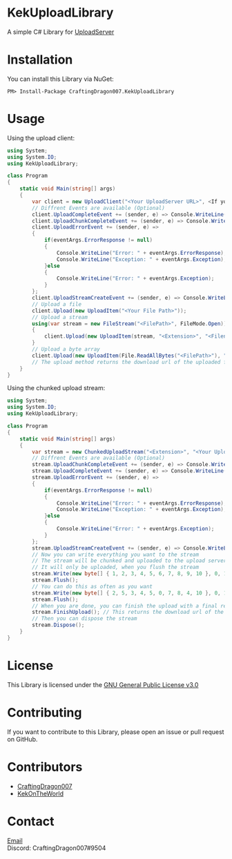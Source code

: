 # KekUploadLibrary

A simple C# Library for [UploadServer](https://github.com/KotwOSS/kekupload-server)

# Installation

You can install this Library via NuGet:

```
PM> Install-Package CraftingDragon007.KekUploadLibrary
```

# Usage

Using the upload client:

```C#
using System;
using System.IO;
using KekUploadLibrary;

class Program
{
    static void Main(string[] args)
	{
	    var client = new UploadClient("<Your UploadServer URL>", <If you want to also upload the filenames>);
	    // Diffrent Events are available (Optional)
	    client.UploadCompleteEvent += (sender, e) => Console.WriteLine("Upload Complete: " + e.FileUrl);
	    client.UploadChunkCompleteEvent += (sender, e) => Console.WriteLine("Upload progress: {0}/{1}", e.CurrentChunkCount + 1, e.TotalChunkCount);
	    client.UploadErrorEvent += (sender, e) => 
	    {
	        if(eventArgs.ErrorResponse != null)
	        {
	            Console.WriteLine("Error: " + eventArgs.ErrorResponse);
	            Console.WriteLine("Exception: " + eventArgs.Exception);
	        }else
	        {
	            Console.WriteLine("Error: " + eventArgs.Exception);
	        }
	    };
	    client.UploadStreamCreateEvent += (sender, e) => Console.WriteLine("Upload Stream created: " + e.UploadStreamId);
	    // Upload a file
	    client.Upload(new UploadItem("<Your File Path>"));
	    // Upload a stream
	    using(var stream = new FileStream("<FilePath>", FileMode.Open))
	    {
	        client.Upload(new UploadItem(stream, "<Extension>", "<Filename>")); // the filename is optional and must not contain the extension
	    }
	    // Upload a byte array
	    client.Upload(new UploadItem(File.ReadAllBytes("<FilePath>"), "<Extension>", "<Filename>")); // the filename is optional and must not contain the extension
	    // The upload method returns the download url of the uploaded file
	}
}
```

Using the chunked upload stream:

```C#
using System;
using System.IO;
using KekUploadLibrary;

class Program
{
    static void Main(string[] args)
    {
        var stream = new ChunkedUploadStream("<Extension>", "<Your UploadServer URL>", "<Filename>"); // the filname can be null and must not contain the extension
        // Diffrent Events are available (Optional)
        stream.UploadChunkCompleteEvent += (sender, e) => Console.WriteLine("Upload progress: {0}/{1}", e.CurrentChunkCount + 1, e.TotalChunkCount);
        stream.UploadCompleteEvent += (sender, e) => Console.WriteLine("Upload Complete: " + e.FileUrl);
        stream.UploadErrorEvent += (sender, e) => 
        {
            if(eventArgs.ErrorResponse != null)
            {
                Console.WriteLine("Error: " + eventArgs.ErrorResponse);
                Console.WriteLine("Exception: " + eventArgs.Exception);
            }else
            {
                Console.WriteLine("Error: " + eventArgs.Exception);
            }
        };
        stream.UploadStreamCreateEvent += (sender, e) => Console.WriteLine("Upload Stream created: " + e.UploadStreamId);
        // Now you can write everything you want to the stream
        // The stream will be chunked and uploaded to the upload server
        // It will only be uploaded, when you flush the stream
        stream.Write(new byte[] { 1, 2, 3, 4, 5, 6, 7, 8, 9, 10 }, 0, 10);
        stream.Flush();
        // You can do this as often as you want
        stream.Write(new byte[] { 2, 5, 3, 4, 5, 0, 7, 8, 4, 10 }, 0, 10);
        stream.Flush();
        // When you are done, you can finish the upload with a final request
        stream.FinishUpload(); // This returns the download url of the uploaded bytes
        // Then you can dispose the stream
        stream.Dispose();
    }
}
```

# License

This Library is licensed under the [GNU General Public License v3.0](https://www.gnu.org/licenses/gpl-3.0.en.html)

# Contributing

If you want to contribute to this Library, please open an issue or pull request on GitHub.

# Contributors

- [CraftingDragon007](https://github.com/CraftingDragon007)
- [KekOnTheWorld](https://github.com/KekOnTheWorld)

# Contact

[Email](mailto:craftingdragon007@outlook.com)
<br>
Discord: CraftingDragon007#9504